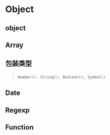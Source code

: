 # Object

## object


## Array

## 包装类型

> `Number()`、`String()`、`Boolean()`、`Symbol()`

## Date

## Regexp

## Function